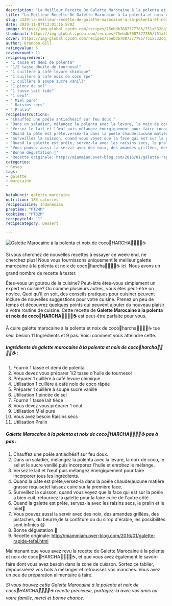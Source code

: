 ```yaml
---
description: "La Meilleur Recette De Galette Marocaine à la polenta et noix de coco🔅HARCHA🔅🍯🇲🇦☕"
title: "La Meilleur Recette De Galette Marocaine à la polenta et noix de coco🔅HARCHA🔅🍯🇲🇦☕"
slug: 3229-la-meilleur-recette-de-galette-marocaine-a-la-polenta-et-noix-de-cocoharcha
date: 2020-11-07T12:01:16.870Z
image: https://img-global.cpcdn.com/recipes/75ebdb7087377785/751x532cq70/galette-marocaine-a-la-polenta-et-noix-de-coco🔅harcha🔅🍯🇲🇦☕-photo-principale-de-la-recette.jpg
thumbnail: https://img-global.cpcdn.com/recipes/75ebdb7087377785/751x532cq70/galette-marocaine-a-la-polenta-et-noix-de-coco🔅harcha🔅🍯🇲🇦☕-photo-principale-de-la-recette.jpg
cover: https://img-global.cpcdn.com/recipes/75ebdb7087377785/751x532cq70/galette-marocaine-a-la-polenta-et-noix-de-coco🔅harcha🔅🍯🇲🇦☕-photo-principale-de-la-recette.jpg
author: Brandon Gill
ratingvalue: 5
reviewcount: 11
recipeingredient:
- "1 tasse et demi de polenta"
- "1/2 tasse dhuile de tournesol"
- "1 cuillère à café levure chimique"
- "1 cuillère à café noix de coco rpe"
- "1 cuillère à soupe sucre vanill"
- "1 pince de sel"
- "1 tasse lait tide"
- "1 oeuf"
- " Miel pure"
- " Raisins secs"
- " Pralin"
recipeinstructions:
- "Chauffez une poêle antiadhésif sur feu doux."
- "Dans un saladier, mélangez la polenta avec la levure, la noix de coco, le sel et le sucre vanillé,puis incorporez l&#39;huile et enrobez le mélange."
- "Versez le lait et l’œuf puis mélangez énergiquement pour faire incorporer tous les ingrédients."
- "Quand la pâte est prête,versez-la dans la poêle chaude(aucune matière grasse requise)et laissez cuire sur la première face."
- "Surveillez la cuisson, quand vous voyez que la face qui est sur la poêle a bien cuit, retournez la galette pour la faire cuire de l&#39;autre côté."
- "Quand la galette est prête, servez-la avec les raisins secs, le pralin et le miel🍯"
- "Vous pouvez aussi la servir avec des noix, des amandes grillées, des pistaches, du beurre,de la confiture ou du sirop d&#39;érable, les possibilités sont infinies 😋"
- "Bonne dégustation 🤗"
- "Recette originale: http://miammiam.over-blog.com/2016/01/galette-rapide-tefal.html"
categories:
- Resep
tags:
- galette
- marocaine
- 

katakunci: galette marocaine  
nutrition: 185 calories
recipecuisine: Indonesian
preptime: "PT24M"
cooktime: "PT32M"
recipeyield: "1"
recipecategory: Dessert

---
```



![Galette Marocaine à la polenta et noix de coco🔅HARCHA🔅🍯🇲🇦☕](https://img-global.cpcdn.com/recipes/75ebdb7087377785/751x532cq70/galette-marocaine-a-la-polenta-et-noix-de-coco🔅harcha🔅🍯🇲🇦☕-photo-principale-de-la-recette.jpg)

Si vous cherchez de nouvelles recettes à essayer ce week-end, ne cherchez plus! Nous vous fournissons uniquement le meilleur galette marocaine à la polenta et noix de coco🔅harcha🔅🍯🇲🇦☕ ici. Nous avons un grand nombre de recette à tester.

Êtes-vous un gourou de la cuisine? Peut-être êtes-vous simplement un expert en cuisine? Ou comme plusieurs autres, vous êtes peut-être un novice. Quoi qu'il en soit, des conseils pratiques pour cuisiner peuvent inclure de nouvelles suggestions pour votre cuisine. Prenez un peu de temps et découvrez quelques points qui peuvent ajouter du nouveau plaisir à votre routine de cuisine. Cette recette de <strong> Galette Marocaine à la polenta et noix de coco🔅HARCHA🔅🍯🇲🇦☕ </strong> est peut-être parfaite pour vous.

<!--inarticleads1-->

À cuire galette marocaine à la polenta et noix de coco🔅harcha🔅🍯🇲🇦☕ tue seul besion 11 Ingrédients et 9 pas. Voici comment vous atteindre cette.

##### Ingrédients de galette marocaine à la polenta et noix de coco🔅harcha🔅🍯🇲🇦☕ :

1. Fournir 1 tasse et demi de polenta
1. Vous devez vous préparer 1/2 tasse d&#39;huile de tournesol
1. Préparer 1 cuillère à café levure chimique
1. Utilisation 1 cuillère à café noix de coco râpée
1. Préparer 1 cuillère à soupe sucre vanillé
1. Utilisation 1 pincée de sel
1. Fournir 1 tasse lait tiède
1. Vous devez vous préparer 1 oeuf
1. Utilisation  Miel pure
1. Vous avez besoin  Raisins secs
1. Utilisation  Pralin




<!--inarticleads2-->

##### Galette Marocaine à la polenta et noix de coco🔅HARCHA🔅🍯🇲🇦☕ pas à pas :

1. Chauffez une poêle antiadhésif sur feu doux.
1. Dans un saladier, mélangez la polenta avec la levure, la noix de coco, le sel et le sucre vanillé,puis incorporez l&#39;huile et enrobez le mélange.
1. Versez le lait et l’œuf puis mélangez énergiquement pour faire incorporer tous les ingrédients.
1. Quand la pâte est prête,versez-la dans la poêle chaude(aucune matière grasse requise)et laissez cuire sur la première face.
1. Surveillez la cuisson, quand vous voyez que la face qui est sur la poêle a bien cuit, retournez la galette pour la faire cuire de l&#39;autre côté.
1. Quand la galette est prête, servez-la avec les raisins secs, le pralin et le miel🍯
1. Vous pouvez aussi la servir avec des noix, des amandes grillées, des pistaches, du beurre,de la confiture ou du sirop d&#39;érable, les possibilités sont infinies 😋
1. Bonne dégustation 🤗
1. Recette originale: http://miammiam.over-blog.com/2016/01/galette-rapide-tefal.html




<!--inarticleads1-->

<p>
Maintenant que vous avez revu la recette de Galette Marocaine à la polenta et noix de coco🔅HARCHA🔅🍯🇲🇦☕, et que vous avez également le savoir-faire dont vous avez besoin dans la zone de cuisson. Sortez ce tablier, dépoussiérez vos bols à mélanger et retroussez vos manches. Vous avez un peu de préparation alimentaire à faire.
</p>

<p>
<i>Si vous trouvez cette Galette Marocaine à la polenta et noix de coco🔅HARCHA🔅🍯🇲🇦☕ recette précieuse, partagez-la avec vos amis ou votre famille, merci et bonne chance.</i>
</p>
